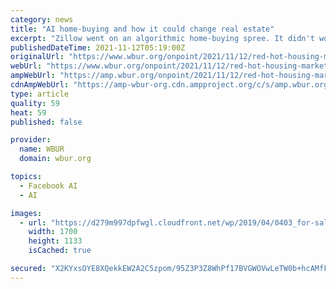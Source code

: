 ```yaml
---
category: news
title: "AI home-buying and how it could change real estate"
excerpt: "Zillow went on an algorithmic home-buying spree. It didn't work. But what is algorithmic home-buying? We learn the impact AI home-buying could have on the housing market."
publishedDateTime: 2021-11-12T05:19:00Z
originalUrl: "https://www.wbur.org/onpoint/2021/11/12/red-hot-housing-market-broke-ai-home-buying-zillow-redfin"
webUrl: "https://www.wbur.org/onpoint/2021/11/12/red-hot-housing-market-broke-ai-home-buying-zillow-redfin"
ampWebUrl: "https://amp.wbur.org/onpoint/2021/11/12/red-hot-housing-market-broke-ai-home-buying-zillow-redfin"
cdnAmpWebUrl: "https://amp-wbur-org.cdn.ampproject.org/c/s/amp.wbur.org/onpoint/2021/11/12/red-hot-housing-market-broke-ai-home-buying-zillow-redfin"
type: article
quality: 59
heat: 59
published: false

provider:
  name: WBUR
  domain: wbur.org

topics:
  - Facebook AI
  - AI

images:
  - url: "https://d279m997dpfwgl.cloudfront.net/wp/2019/04/0403_for-sale.jpg"
    width: 1700
    height: 1133
    isCached: true

secured: "X2KYxsOYE8XQekkEW2A2C5zpom/95Z3P3Z8WhPf17BVGWOVwLeTW0b+hcAMfF+kkElrjXaCXfpKUiHK27Vab3VgaE7VmftK/9GIG0hV5RY9DeAob52EQXKa+1QXqZzk64fklVnHkpp+8zm0knPS3kdPEzppyPDuhFUucpwHpTAKOVxxckLSz4rTX1ShTrCGYWyEy7itAWCr/0HVCV+aQZ2Ql9N1tDVFTNsjvVcD3PpvS07RRG7v22S1VmqxkbkwATE9aYJqY0cSob9s6zyeg12oSdFTLU43M8UYyVU3Ig+mVsYykXLEokOP2t+wKKbgVvZG1P2PB7vrZUX8JUBjgHIULe571BBS6pUB+5EVSeZ8=;PgsJPRvYftJvZ6QkVief5w=="
---
```


